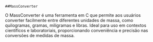     ##MassConverter

O MassConverter é uma ferramenta em C que permite aos usuários converter facilmente entre diferentes unidades de massa, como quilogramas, gramas, miligramas e libras. Ideal para uso em contextos científicos e laboratoriais, proporcionando conveniência e precisão nas conversões de medidas de massa.
